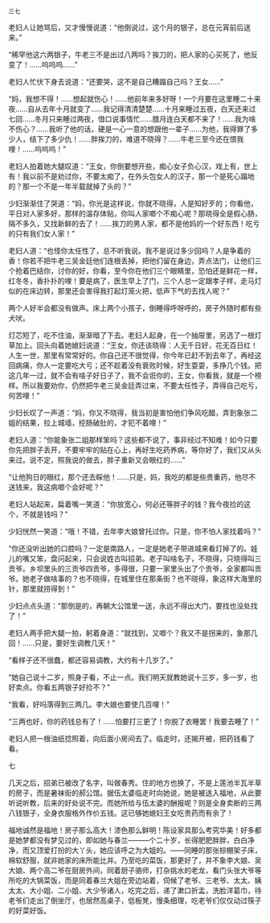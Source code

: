     三七 

   老妇人让她骂后，又才慢慢说道：“他倒说过，这个月的银子，总在元宵前后送来。”

   “稀罕他这六两银子，牛老三不是出过八两吗？挨刀的，把人家的心买死了，他反变了！……呜呜呜……”

   老妇人忙伏下身去说道：“还要哭，这不是自己糟蹋自己吗？王女……”

   “妈，我想不得！……想起就伤心！……他前年来多好呀！一个月要在这里睡二十来夜……自从去年十月就变了……我记得清清楚楚……十月来睡过五夜，白天还来过七回……冬月只来睡过两夜，借口说事情忙……腊月连白天都不来了！……我为啥不伤心？……我听了他的话，硬是一心一意的想跟他一辈子……为他，我得罪了多少人，结下了多少仇！……胖挨刀的，难道不晓得？……牛老三至今还在恨我哩！……呜呜呜！”

   老妇人拍着她大腿叹道：“王女，你倒要想开些，痴心女子负心汉，戏上有，世上有！我以前不是劝过你，不要太痴了，在外头包女人的汉子，那一个是死心蹋地的？那一个不是一年半载就掉了头的？”

   少妇渐渐住了哭道：“妈，你光是这样说，你就不晓得，人是知好歹的；你看他，平日对人家多好，那样的温存体贴，你叫人家啷个不痴心呢？那晓得全是假心肠，隔不多久，又找新鲜的去了！……挨刀的男人家，都不是他妈的一个好东西！吃亏的只有我们女人家！”

   老妇人道：“也怪你太任性了，总不听我说。我不是说过多少回吗？人是争着的香！你若不把牛老三吴金廷他们连根丢掉，把他们留在身边，弄点法门，让他们三个抢着巴结你，讨你的好，你看，至今你在他们三个眼睛里，恐怕还是鲜花一样，红冬冬，香扑扑的哩！要是病了，医生早上了门，三个人总一定跟孝子样，走马灯似的在床边转，那里还会害得我打起灯笼火把，低声下气的去找人呢？”

   两个人好半会都没有做声。床上两个小孩子，倒睡得呼呀呼的，房子外随时都有些犬吠。

   灯芯短了，吃不住油，渐渐暗了下去。老妇人起身，在一个抽屉里，另选了一根灯草加上。回头向着她媳妇说道：“王女，你还该晓得：人无千日好，花无百日红！人生一世，那里有常常好的。你自己还不很觉得，你今年已赶不到去年了，再经这回病痛，你人一定要吃大亏；还不趁着没有衰败时候，好生耍耍，多挣几个钱。把这几年一过，就不会有啥子好日子了，我不会诳你的，王女，你看我，就是一个榜样。所以我要劝你，仍然把牛老三吴金廷弄过来，不要太任性子，弄得自己吃亏，何苦哩！”

   少妇长叹了一声道：“妈，你又不晓得，我当初是害怕他们争风吃醋，弄到象张二姐的结果，拉上城墙，挖肠破肚的，才犯不着哩！”

   老妇人道：“你能象张二姐那样笨吗？这些都不说了，事非经过不知难！如今只要你先把胖子丢开，不要牢牢的贴在心上，再好生吃药养病，等你好了，我们又从头来过。说不定，照我说的做去，胖子重新又会眼红的……”

   “让他狗日的眼红，那个还去睬他！……只是，妈，我吃的都是些贵重药，他尽不送钱来，我这病啷个会好呢？”

   老妇人站起来，扁着嘴一笑道：“你放宽心，何必还等胖子的钱？我今夜捡的这个，不就是钱吗？”

   少妇恍然一笑道：“哦！不错，去年李大娘曾托过你。只是，你不怕人家找着吗？”

   “你还没听出她的口腔吗？一定是南路人，一定是她老子带进城来看灯掉了的。娃儿的嘴又笨，盘问起来，只会说姓古叫招弟。老子叫啥名子，不晓得，只晓得叫三贡爷。乡坝里头的三贡爷四贡爷，多得很，只要一家里头出了个贡爷，全家都叫贡爷。她老子做啥事的？也不晓得，在城里住在那条街？也不晓得，象这样大海里的针，那里就捞得到！”

   少妇点点头道：“那倒是的，再朝大公馆里一送，永远不得出大门，要找也没处找了！”

   老妇人两手把大腿一拍，躬着身道：“就找到，又啷个？我又不是拐来的，象那几回！……只是，要好生调教几天！”

   “看样子还不很蠢，都还容易调教，大约有十几岁了。”

   “她自己说十二岁，照身子看，不止一点。我们明天就教她说十三岁，多一岁，也好卖点。你看五两银子好捡不？”

   “我看，好吗落得到三两几。李大娘也要使几百哩！”

   “三两也好，你的药钱总有了！……怕要打三更了！你脱了衣睡罢！我要去睡了！”

   老妇人把一根油纸捻照着，向后面小房间去了。临走时，还揭开被，把药钱看了看。

   七

   几天之后，招弟已被改了名字，叫做春秀。住的地方也换了，不是上莲池半瓦半草的房子，而是暑袜街的郝公馆。据伍太婆临走时向她说，她是被送入福地，从此要听说听教，后来的好处说不完。而她所给与伍太婆的酬报呢？则是全身卖断的三两八钱银子，全身衣服格外作价五钱。这已够她媳妇王女吃贵药而有余了！

   福地诚然是福地！房子那么高大！漆色那么鲜明！陈设家具那么考究华美！好多都是她梦都没有梦见过的，即如她与春兰———个二十岁，长得肥肥胖胖，白白净净，而又顶爱打扮的大丫头，她应该呼之为大姐的。——同睡的那张棕棚架子床，棉软舒服，就非她家的床所能比并。乃至吃的菜饭，那更好了，并不象李大娘、吴大娘、两个高二爷在厨房外间，同着厨子骆师，打杂挑水的老龙，看门头张大爷等所吃的大锅菜饭，而是同着春兰大姐在旁边站着，伺候了老爷、三老爷、太太、姨太太、大小姐、二小姐、大少爷诸人，吃完之后，递了漱口折盂，洗脸洋葛巾，待老爷们走出了倒坐厅，也居然高桌子，低板凳，慢条细理，吃老爷们仅仅动过筷子的好菜好饭。

